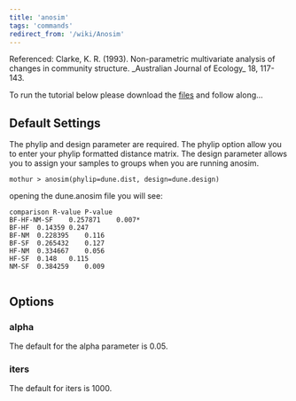```yaml
---
title: 'anosim'
tags: 'commands'
redirect_from: '/wiki/Anosim'
---
```

Referenced: Clarke, K. R. (1993). Non-parametric multivariate analysis
of changes in community structure. \_Australian Journal of Ecology\_ 18,
117-143.

To run the tutorial below please download the [
files](https://mothur.s3.us-east-2.amazonaws.com/wiki/dunedata.zip) and follow along\...

## Default Settings

The phylip and design parameter are required. The phylip option allow
you to enter your phylip formatted distance matrix. The design parameter
allows you to assign your samples to groups when you are running anosim.

    mothur > anosim(phylip=dune.dist, design=dune.design)

opening the dune.anosim file you will see:

    comparison R-value P-value
    BF-HF-NM-SF    0.257871    0.007*
    BF-HF  0.14359 0.247
    BF-NM  0.228395    0.116
    BF-SF  0.265432    0.127
    HF-NM  0.334667    0.056
    HF-SF  0.148   0.115
    NM-SF  0.384259    0.009
     

## Options

### alpha

The default for the alpha parameter is 0.05.

### iters

The default for iters is 1000.


